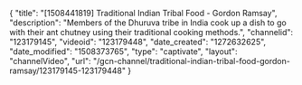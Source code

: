 {
    "title": "[1508441819] Traditional Indian Tribal Food - Gordon Ramsay",
    "description": "Members of the Dhuruva tribe in India cook up a dish to go with their ant chutney using their traditional cooking methods.",
    "channelid": "123179145",
    "videoid": "123179448",
    "date_created": "1272632625",
    "date_modified": "1508373765",
    "type": "captivate",
    "layout": "channelVideo",
    "url": "\/gcn-channel\/traditional-indian-tribal-food-gordon-ramsay\/123179145-123179448"
}